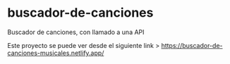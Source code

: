 # buscador-de-canciones
Buscador de canciones, con llamado a una API

Este proyecto se puede ver desde el siguiente link > https://buscador-de-canciones-musicales.netlify.app/
